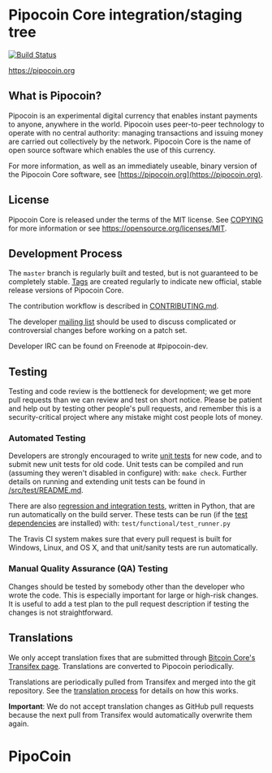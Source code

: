 Pipocoin Core integration/staging tree
=====================================

[![Build Status](https://travis-ci.org/pipocoin-project/pipocoin.svg?branch=master)](https://travis-ci.org/pipocoin-project/pipocoin)

https://pipocoin.org

What is Pipocoin?
----------------

Pipocoin is an experimental digital currency that enables instant payments to
anyone, anywhere in the world. Pipocoin uses peer-to-peer technology to operate
with no central authority: managing transactions and issuing money are carried
out collectively by the network. Pipocoin Core is the name of open source
software which enables the use of this currency.

For more information, as well as an immediately useable, binary version of
the Pipocoin Core software, see [https://pipocoin.org](https://pipocoin.org).

License
-------

Pipocoin Core is released under the terms of the MIT license. See [COPYING](COPYING) for more
information or see https://opensource.org/licenses/MIT.

Development Process
-------------------

The `master` branch is regularly built and tested, but is not guaranteed to be
completely stable. [Tags](https://github.com/pipocoin-project/pipocoin/tags) are created
regularly to indicate new official, stable release versions of Pipocoin Core.

The contribution workflow is described in [CONTRIBUTING.md](CONTRIBUTING.md).

The developer [mailing list](https://groups.google.com/forum/#!forum/pipocoin-dev)
should be used to discuss complicated or controversial changes before working
on a patch set.

Developer IRC can be found on Freenode at #pipocoin-dev.

Testing
-------

Testing and code review is the bottleneck for development; we get more pull
requests than we can review and test on short notice. Please be patient and help out by testing
other people's pull requests, and remember this is a security-critical project where any mistake might cost people
lots of money.

### Automated Testing

Developers are strongly encouraged to write [unit tests](src/test/README.md) for new code, and to
submit new unit tests for old code. Unit tests can be compiled and run
(assuming they weren't disabled in configure) with: `make check`. Further details on running
and extending unit tests can be found in [/src/test/README.md](/src/test/README.md).

There are also [regression and integration tests](/test), written
in Python, that are run automatically on the build server.
These tests can be run (if the [test dependencies](/test) are installed) with: `test/functional/test_runner.py`

The Travis CI system makes sure that every pull request is built for Windows, Linux, and OS X, and that unit/sanity tests are run automatically.

### Manual Quality Assurance (QA) Testing

Changes should be tested by somebody other than the developer who wrote the
code. This is especially important for large or high-risk changes. It is useful
to add a test plan to the pull request description if testing the changes is
not straightforward.

Translations
------------

We only accept translation fixes that are submitted through [Bitcoin Core's Transifex page](https://www.transifex.com/projects/p/bitcoin/).
Translations are converted to Pipocoin periodically.

Translations are periodically pulled from Transifex and merged into the git repository. See the
[translation process](doc/translation_process.md) for details on how this works.

**Important**: We do not accept translation changes as GitHub pull requests because the next
pull from Transifex would automatically overwrite them again.
# PipoCoin
